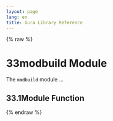 ```yaml
---
layout: page
lang: en
title: Gura Library Reference
---
```


{% raw %}
<h1><span class="caption-index-1">33</span><a name="anchor-33"></a>modbuild Module</h1>
<p>
The <code>modbuild</code> module ...
</p>
<h2><span class="caption-index-2">33.1</span><a name="anchor-33-1"></a>Module Function</h2>
<p />

{% endraw %}

